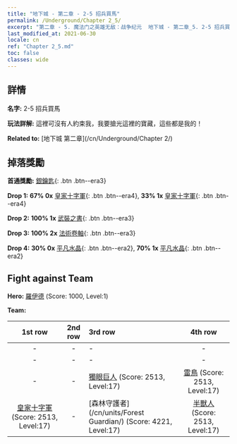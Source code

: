 ```yaml
---
title: "地下城 - 第二章 - 2-5 招兵買馬"
permalink: /Underground/Chapter 2_5/
excerpt: "第二章 - 5. 魔法门之英雄无敌：战争纪元  地下城 - 第二章_5. 2-5 招兵買馬"
last_modified_at: 2021-06-30
locale: cn
ref: "Chapter 2_5.md"
toc: false
classes: wide
---
```


## 詳情

 **名字:** 2-5 招兵買馬

 **玩法詳解:**       這裡可沒有人約束我，我要搶光這裡的寶藏，這些都是我的！

 **Related to:** [地下城 第二章](/cn/Underground/Chapter 2/)

## 掉落獎勵

 **首通獎勵:** [銀鑰匙](/cn/Items/con_693/){: .btn .btn--era3}

 **Drop 1:** **67% 0x** [皇家十字軍](/cn/Items/unt_193/){: .btn .btn--era4}, **33% 1x** [皇家十字軍](/cn/Items/unt_193/){: .btn .btn--era4}

 **Drop 2:** **100% 1x** [武裝之書](/cn/Items/mat_18/){: .btn .btn--era3}

 **Drop 3:** **100% 2x** [法術卷軸](/cn/Items/con_694/){: .btn .btn--era3}

 **Drop 4:** **30% 0x** [平凡水晶](/cn/Items/mat_11/){: .btn .btn--era2}, **70% 1x** [平凡水晶](/cn/Items/mat_11/){: .btn .btn--era2}


## Fight against Team
 **Hero:** [羅伊德](/cn/heroes/Ryland/) (Score: 1000, Level:1)

 **Team:**


  | 1st row | 2nd row | 3rd row | 4th row |
  |:----:|:----:|:----|:----:|
  | - | - | - | - |
  | - | - | - | - |
  | - | - | [獨眼巨人](/cn/units/Cyclops/) (Score: 2513, Level:17)  | [雷鳥](/cn/units/Roc/) (Score: 2513, Level:17)  |
  | [皇家十字軍](/cn/units/Swordsman/) (Score: 2513, Level:17)  | - | [森林守護者](/cn/units/Forest Guardian/) (Score: 4221, Level:17)  | [半獸人](/cn/units/Orc/) (Score: 2513, Level:17)  |


